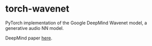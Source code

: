 torch-wavenet
==============

PyTorch implementation of the Google DeepMind Wavenet model, a generative audio NN model.

DeepMind paper [here](https://deepmind.com/blog/wavenet-generative-model-raw-audio/).
